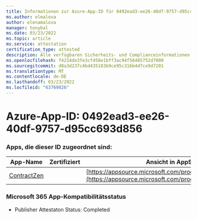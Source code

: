 ```yaml
---
title: Informationen zur Azure-App-ID für 0492ead3-ee26-40df-9757-d95cc693d856
ms.author: elmalova
author: elenamalova
manager: tonybal
ms.date: 03/23/2022
ms.topic: article
ms.service: attestation
certification_type: attested
description: Alle verfügbaren Sicherheits- und Complianceinformationen für 0492ead3-ee26-40df-9757-d95cc693d856.
ms.openlocfilehash: f4214de3fe3cf458e1bff3ac94f56485752d7000
ms.sourcegitcommit: d8a3d237c4bd435183b9ce95c316b4d7ce9d7201
ms.translationtype: MT
ms.contentlocale: de-DE
ms.lasthandoff: 03/23/2022
ms.locfileid: "63769826"
---
```

# <a name="azure-app-id-0492ead3-ee26-40df-9757-d95cc693d856"></a>Azure-App-ID: 0492ead3-ee26-40df-9757-d95cc693d856


### <a name="apps-associated-with-this-id"></a>Apps, die dieser ID zugeordnet sind:
| **App-Name** | **Zertifiziert** | **Ansicht in AppSource** |
|--------------|---------------|-----------------------|
| [ContractZen](../forward/WA200001389.md) |  | [https://appsource.microsoft.com/product/office/WA200001389](https://appsource.microsoft.com/product/office/WA200001389) |

### <a name="microsoft-365-app-compliance-status"></a>Microsoft 365 App-Kompatibilitätsstatus
- Publisher Attestaton Status: Completed
